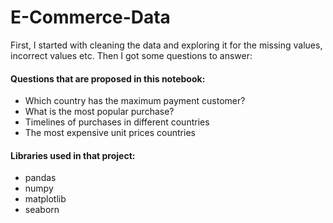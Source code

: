# E-Commerce-Data
First, I started with cleaning the data and exploring it for the missing values, incorrect values etc.
Then I got some questions to answer:
#### Questions that are proposed in this notebook:
- Which country has the maximum payment customer?
- What is the most popular purchase?
- Timelines of purchases in different countries
- The most expensive unit prices countries


#### Libraries used in that project:
- pandas
- numpy
- matplotlib
- seaborn
